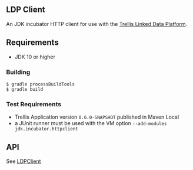 ## LDP Client

An JDK incubator HTTP client for use with the [Trellis Linked Data Platform](https://trellis-ldp.github.io/trellis/apidocs/).

## Requirements
* JDK 10 or higher

### Building
    $ gradle processBuildTools
    $ gradle build

### Test Requirements
* Trellis Application version `0.6.0-SNAPSHOT` published in Maven Local
* a JUnit runner must be used with the VM option `--add-modules jdk.incubator.httpclient`

## API
See [LDPClient](https://github.com/pan-dora/ldp-client/blob/master/src/main/java/cool/pandora/ldpclient/LdpClient.java)